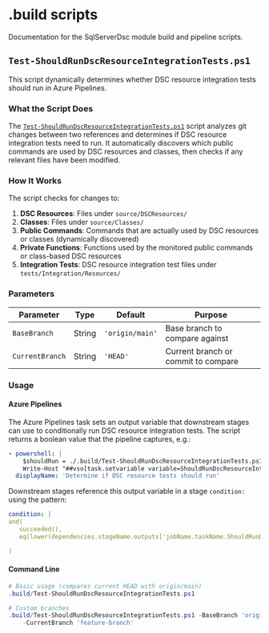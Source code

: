 # .build scripts

Documentation for the SqlServerDsc module build and pipeline scripts.

## `Test-ShouldRunDscResourceIntegrationTests.ps1`

This script dynamically determines whether DSC resource integration tests
should run in Azure Pipelines.

### What the Script Does
<!-- markdownlint-disable-next-line MD013 -->
The [`Test-ShouldRunDscResourceIntegrationTests.ps1`](./.build/Test-ShouldRunDscResourceIntegrationTests.ps1) script analyzes git
changes between two references and determines if DSC resource integration tests
need to run. It automatically discovers which public commands are used by DSC
resources and classes, then checks if any relevant files have been modified.

### How It Works

The script checks for changes to:

1. **DSC Resources**: Files under `source/DSCResources/`
1. **Classes**: Files under `source/Classes/`
1. **Public Commands**: Commands that are actually used by DSC resources or
   classes (dynamically discovered)
1. **Private Functions**: Functions used by the monitored public commands or
   class-based DSC resources
1. **Integration Tests**: DSC resource integration test files under
   `tests/Integration/Resources/`

### Parameters

| Parameter | Type | Default | Purpose |
|-----------|------|---------|---------|
| `BaseBranch` | String | `'origin/main'` | Base branch to compare against |
| `CurrentBranch` | String | `'HEAD'` | Current branch or commit to compare |

### Usage

#### Azure Pipelines

The Azure Pipelines task sets an output variable that downstream stages can
use to conditionally run DSC resource integration tests. The script returns
a boolean value that the pipeline captures, e.g.:

<!-- markdownlint-disable MD013 -->
```yaml
- powershell: |
    $shouldRun = ./.build/Test-ShouldRunDscResourceIntegrationTests.ps1 -BaseBranch $targetBranch -CurrentBranch HEAD
    Write-Host "##vso[task.setvariable variable=ShouldRunDscResourceIntegrationTests;isOutput=true]$shouldRun"
  displayName: 'Determine if DSC resource tests should run'
```
<!-- markdownlint-enable MD013 -->

Downstream stages reference this output variable in a stage `condition:`
using the pattern:
<!-- markdownlint-disable MD013 -->
```yaml
condition: |
and(
   succeeded(),
   eq(lower(dependencies.stageName.outputs['jobName.taskName.ShouldRunDscResourceIntegrationTests']), 'true')`

)
```
<!-- markdownlint-enable MD013 -->

#### Command Line

```powershell
# Basic usage (compares current HEAD with origin/main)
.build/Test-ShouldRunDscResourceIntegrationTests.ps1

# Custom branches
.build/Test-ShouldRunDscResourceIntegrationTests.ps1 -BaseBranch 'origin/dev' \
    -CurrentBranch 'feature-branch'
```
